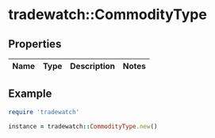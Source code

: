 # tradewatch::CommodityType

## Properties

| Name | Type | Description | Notes |
| ---- | ---- | ----------- | ----- |

## Example

```ruby
require 'tradewatch'

instance = tradewatch::CommodityType.new()
```

